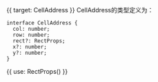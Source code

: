 {{ target: CellAddress }}
CellAddress的类型定义为：
```
interface CellAddress {
  col: number;
  row: number;
  rect?: RectProps;
  x?: number;
  y?: number;
}
```
{{ use: RectProps() }}